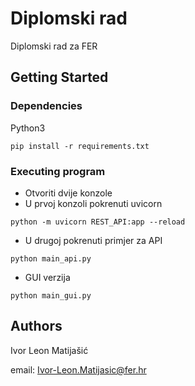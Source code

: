 # Diplomski rad

Diplomski rad za FER

## Getting Started

### Dependencies

Python3


```
pip install -r requirements.txt
```

### Executing program

* Otvoriti dvije konzole
* U prvoj konzoli pokrenuti uvicorn
```
python -m uvicorn REST_API:app --reload
```
* U drugoj pokrenuti primjer za API
```
python main_api.py
```
* GUI verzija
```
python main_gui.py
```

## Authors

Ivor Leon Matijašić

email: Ivor-Leon.Matijasic@fer.hr




